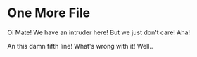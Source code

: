# One More File

Oi Mate! We have an intruder here! But we just don't care! Aha!

An this damn fifth line! What's wrong with it! Well..
